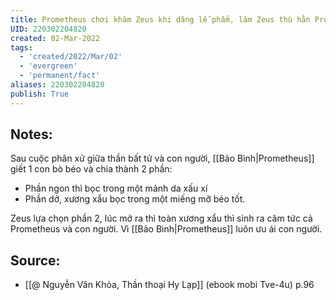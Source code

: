 ```yaml
---
title: Prometheus chơi khăm Zeus khi dâng lễ phẩm, làm Zeus thù hằn Prometheus và cả con người
UID: 220302204820
created: 02-Mar-2022
tags:
  - 'created/2022/Mar/02'
  - 'evergreen'
  - 'permanent/fact'
aliases: 220302204820
publish: True
---
```

## Notes:
Sau cuộc phân xử giữa thần bất tử và con người, [[Bảo Bình|Prometheus]] giết 1 con bò béo và chia thành 2 phần:

- Phần ngon thì bọc trong một mảnh da xấu xí
- Phần dở, xương xẩu bọc trong một miếng mỡ béo tốt.

Zeus lựa chọn phần 2, lúc mở ra thì toàn xương xẩu thì sinh ra căm tức cả Prometheus và con người. Vì [[Bảo Bình|Prometheus]] luôn ưu ái con người.

## Source:
- [[@ Nguyễn Văn Khỏa, Thần thoại Hy Lạp]] (ebook mobi Tve-4u) p.96
